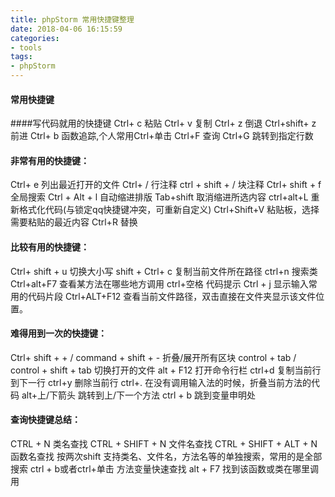 ```yaml
---
title: phpStorm 常用快捷键整理
date: 2018-04-06 16:15:59
categories:
- tools
tags:
- phpStorm
---
```


#### 常用快捷键

####写代码就用的快捷键
Ctrl+ c 粘贴
Ctrl+ v 复制
Ctrl+ z 倒退
Ctrl+shift+ z 前进
Ctrl+ b 函数追踪,个人常用Ctrl+单击
Ctrl+F 查询
Ctrl+G 跳转到指定行数

#### 非常有用的快捷键：
Ctrl+ e 列出最近打开的文件
Ctrl+ / 行注释
ctrl + shift + / 块注释
Ctrl+ shift + f 全局搜索
Ctrl + Alt + l 自动缩进排版
Tab+shift 取消缩进所选内容
ctrl+alt+L 重新格式化代码(与锁定qq快捷键冲突，可重新自定义)
Ctrl+Shift+V 粘贴板，选择需要粘贴的最近内容
Ctrl+R 替换

#### 比较有用的快捷键：
Ctrl+ shift + u 切换大小写
shift + Ctrl+ c 复制当前文件所在路径
ctrl+n 搜索类
Ctrl+alt+F7 查看某方法在哪些地方调用
ctrl+空格 代码提示
Ctrl + j 显示输入常用的代码片段
Ctrl+ALT+F12 查看当前文件路径，双击直接在文件夹显示该文件位置。

#### 难得用到一次的快捷键：
Ctrl+ shift + + / command + shift + - 折叠/展开所有区块
control + tab / control + shift + tab 切换打开的文件
alt + F12 打开命令行栏
ctrl+d 复制当前行到下一行
ctrl+y 删除当前行
ctrl+. 在没有调用输入法的时候，折叠当前方法的代码
alt+上/下箭头 跳转到上/下一个方法
ctrl + b 跳到变量申明处

#### 查询快捷键总结：
CTRL + N 类名查找
CTRL + SHIFT + N 文件名查找
CTRL + SHIFT + ALT + N 函数名查找
按两次shift 支持类名、文件名，方法名等的单独搜索，常用的是全部搜索
ctrl + b或者ctrl+单击 方法变量快速查找
alt + F7 找到该函数或类在哪里调用
